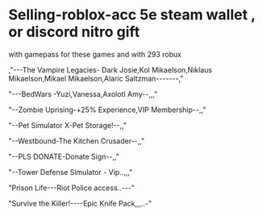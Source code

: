 # Selling-roblox-acc 5e steam wallet , or discord nitro gift
with gamepass for these games and with 293 robux

,"---The Vampire Legacies- Dark Josie,Kol Mikaelson,Niklaus Mikaelson,Mikael Mikaelson,Alaric Saltzman-------,"

"---BedWars -Yuzi,Vanessa,Axolotl Amy--,,,"

"--Zombie Uprising-+25% Experience,VIP Membership--,,"

"--Pet Simulator X-Pet Storage!--,,"

"--Westbound-The Kitchen Crusader--,,"

"--PLS DONATE-Donate Sign--,,"

"--Tower Defense Simulator - Vip..,,,"

"Prison Life---Riot Police access..---"


"Survive the Killer!----Epic Knife Pack,,,..-"
